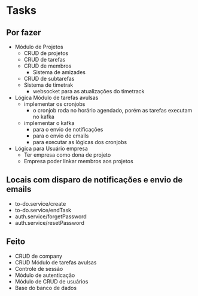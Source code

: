 
# Tasks

## Por fazer
- Módulo de Projetos
  - CRUD de projetos
  - CRUD de tarefas
  - CRUD de membros
    - Sistema de amizades
  - CRUD de subtarefas
  - Sistema de timetrak
    - websocket para as atualizações do timetrack
- Lógica Módulo de tarefas avulsas
  - implementar os cronjobs
    - o cronjob roda no horário agendado, porém as tarefas executam no kafka 
  - implementar o kafka
    - para o envio de notificações
    - para o envio de emails
    - para executar as lógicas dos cronjobs
- Lógica para Usuário empresa
  - Ter empresa como dona de projeto
  - Empresa poder linkar membros aos projetos

## Locais com disparo de notificações e envio de emails
- to-do.service/create
- to-do.service/endTask
- auth.service/forgetPassword
- auth.service/resetPassword


## Feito

- CRUD de company
- CRUD Módulo de tarefas avulsas
- Controle de sessão
- Módulo de autenticação
- Módulo de CRUD de usuários
- Base do banco de dados